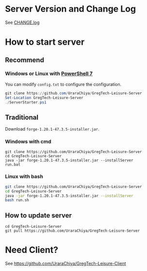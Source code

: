 # Server Version and Change Log
See [CHANGE.log](./CHANGE.log)



# How to start server
## Recommend
### Windows or Linux with [PowerShell 7](https://learn.microsoft.com/en-us/powershell/scripting/install/installing-powershell-on-windows)
You can modify `config.txt` to configure the configuration.
``` PowerShell
git clone https://github.com/UraraChiya/GregTech-Leisure-Server
Set-Location GregTech-Leisure-Server
./ServerStarter.ps1
```
## Traditional
Download `forge-1.20.1-47.3.5-installer.jar`.
### Windows with cmd
``` shell
git clone https://github.com/UraraChiya/GregTech-Leisure-Server
cd GregTech-Leisure-Server
java -jar forge-1.20.1-47.3.5-installer.jar --installServer
run.bat
```
### Linux with bash

``` bash
git clone https://github.com/UraraChiya/GregTech-Leisure-Server
cd GregTech-Leisure-Server
java -jar forge-1.20.1-47.3.5-installer.jar --installServer
bash run.sh
```

## How to update server
``` shell
cd GregTech-Leisure-Server
git pull https://github.com/UraraChiya/GregTech-Leisure-Server
```

# Need Client?
See https://github.com/UraraChiya/GregTech-Leisure-Client